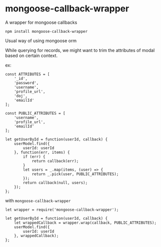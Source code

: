 # mongoose-callback-wrapper

A wrapper for mongoose callbacks

    npm install mongoose-callback-wrapper
   
Usual way of using mongoose orm

   While querying for records, we might want to trim the attributes of modal based on certain context.
    
  ex:

    const ATTRIBUTES = [
        '_id',
        'password',
        'username',
        'profile_url',
        'doj',
        'emailId'
    ];
    
    const PUBLIC_ATTRIBUTES = [
        'username',
        'profile_url',
        'emailId'
    ];
    
    let getUserById = function(userId, callback) {
        userModel.find({
            userId: userId
        }, function(err, items) {
            if (err) {
                return callback(err);
            }
            let users = _.map(items, (user) => {
                return _.pick(user, PUBLIC_ATTRIBUTES);
            });
            return callback(null, users);
        });
    };
    
   with ```mongoose-callback-wrapper``` 
    
    let wrapper = require('mongoose-callback-wrapper');
    
    let getUserById = function(userId, callback) {
        let wrappedCallback = wrapper.wrap(callback, PUBLIC_ATTRIBUTES);
        userModel.find({
            userId: userId
        }, wrappedCallback);
    };
    
